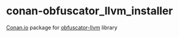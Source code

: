 # conan-obfuscator_llvm_installer

[Conan.io](https://conan.io) package for [obfuscator-llvm](https://github.com/obfuscator-llvm/obfuscator) library


